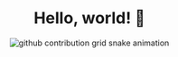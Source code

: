 <!-- ### Hi there 👋 -->

<div align="center">
  
  <h1>Hello, world! 🐍</h1>

  <picture>
    <source media="(prefers-color-scheme: dark)" srcset="https://raw.githubusercontent.com/avaerian/avaerian/output/github-contribution-grid-snake-dark.svg">
    <source media="(prefers-color-scheme: light)" srcset="https://raw.githubusercontent.com/avaerian/avaerian/output/github-contribution-grid-snake.svg">
    <img alt="github contribution grid snake animation" src="https://raw.githubusercontent.com/avaerian/avaerian/output/github-contribution-grid-snake.svg">
  </picture>
 
  
</div>
  



<!--
**avaerian/avaerian** is a ✨ _special_ ✨ repository because its `README.md` (this file) appears on your GitHub profile.

Here are some ideas to get you started:

- 🔭 I’m currently working on ...
- 🌱 I’m currently learning ...
- 👯 I’m looking to collaborate on ...
- 🤔 I’m looking for help with ...
- 💬 Ask me about ...
- 📫 How to reach me: ...
- 😄 Pronouns: ...
- ⚡ Fun fact: ...
-->
